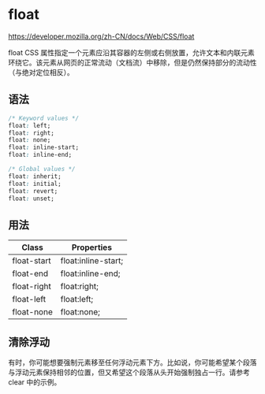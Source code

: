 # float

<https://developer.mozilla.org/zh-CN/docs/Web/CSS/float>

float CSS 属性指定一个元素应沿其容器的左侧或右侧放置，允许文本和内联元素环绕它。该元素从网页的正常流动（文档流）中移除，但是仍然保持部分的流动性（与绝对定位相反）。

## 语法

```css
/* Keyword values */
float: left;
float: right;
float: none;
float: inline-start;
float: inline-end;

/* Global values */
float: inherit;
float: initial;
float: revert;
float: unset;
```

## 用法

| Class       | Properties          |
| ----------- | ------------------- |
| float-start | float:inline-start; |
| float-end   | float:inline-end;   |
| float-right | float:right;        |
| float-left  | float:left;         |
| float-none  | float:none;         |

## 清除浮动

有时，你可能想要强制元素移至任何浮动元素下方。比如说，你可能希望某个段落与浮动元素保持相邻的位置，但又希望这个段落从头开始强制独占一行。请参考 clear 中的示例。
